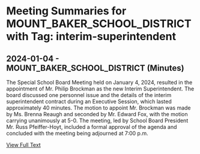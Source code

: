 # Meeting Summaries for MOUNT_BAKER_SCHOOL_DISTRICT with Tag: interim-superintendent

## 2024-01-04 - MOUNT_BAKER_SCHOOL_DISTRICT (Minutes)

The Special School Board Meeting held on January 4, 2024, resulted in the appointment of Mr. Philip Brockman as the new Interim Superintendent. The board discussed one personnel issue and the details of the interim superintendent contract during an Executive Session, which lasted approximately 40 minutes. The motion to appoint Mr. Brockman was made by Ms. Brenna Reaugh and seconded by Mr. Edward Fox, with the motion carrying unanimously at 5-0. The meeting, led by School Board President Mr. Russ Pfeiffer-Hoyt, included a formal approval of the agenda and concluded with the meeting being adjourned at 7:00 p.m.

[View Full Text](https://raw.githubusercontent.com/VoronoiPerspectives/WashingtonStateSchoolBoardExplorer/refs/heads/main/data/countries/usa/states/wa/counties/whatcom/school_boards/mount_baker_school_district/2024/2024-01-04-minutes.txt)

